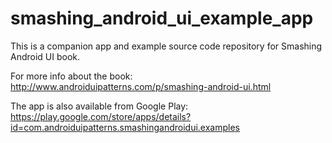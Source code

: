 smashing_android_ui_example_app
===============================

This is a companion app and example source code repository for Smashing Android UI book.

For more info about the book: http://www.androiduipatterns.com/p/smashing-android-ui.html

The app is also available from Google Play: https://play.google.com/store/apps/details?id=com.androiduipatterns.smashingandroidui.examples